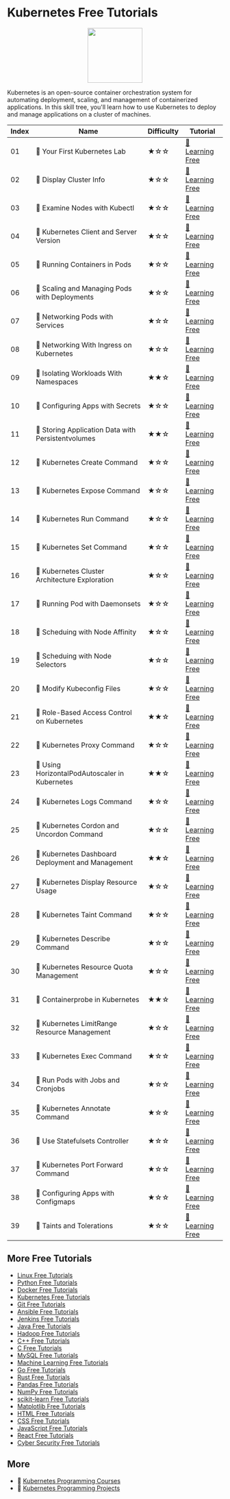 # Kubernetes Free Tutorials

<div align="center">
<img width="128px" src="https://file.labex.io/path/RTAa3OE96ESn.png">
</div>

Kubernetes is an open-source container orchestration system for automating deployment, scaling, and management of containerized applications. In this skill tree, you'll learn how to use Kubernetes to deploy and manage applications on a cluster of machines.

|   Index | Name                                              | Difficulty   | Tutorial                                                                                           |
|---------|---------------------------------------------------|--------------|----------------------------------------------------------------------------------------------------|
|      01 | 📖 Your First Kubernetes Lab                       | ★☆☆          | [🔗 Learning Free](https://labex.io/tutorials/your-first-kubernetes-lab-92733)                      |
|      02 | 📖 Display Cluster Info                            | ★☆☆          | [🔗 Learning Free](https://labex.io/tutorials/display-cluster-info-8426)                            |
|      03 | 📖 Examine Nodes with Kubectl                      | ★☆☆          | [🔗 Learning Free](https://labex.io/tutorials/examine-nodes-with-kubectl-9790)                      |
|      04 | 📖 Kubernetes Client and Server Version            | ★☆☆          | [🔗 Learning Free](https://labex.io/tutorials/kubernetes-client-and-server-version-9197)            |
|      05 | 📖 Running Containers in Pods                      | ★☆☆          | [🔗 Learning Free](https://labex.io/tutorials/running-containers-in-pods-14998)                     |
|      06 | 📖 Scaling and Managing Pods with Deployments      | ★☆☆          | [🔗 Learning Free](https://labex.io/tutorials/scaling-and-managing-pods-with-deployments-9675)      |
|      07 | 📖 Networking Pods with Services                   | ★☆☆          | [🔗 Learning Free](https://labex.io/tutorials/networking-pods-with-services-15815)                  |
|      08 | 📖 Networking With Ingress on Kubernetes           | ★☆☆          | [🔗 Learning Free](https://labex.io/tutorials/networking-with-ingress-on-kubernetes-9681)           |
|      09 | 📖 Isolating Workloads With Namespaces             | ★★☆          | [🔗 Learning Free](https://labex.io/tutorials/isolating-workloads-with-namespaces-9199)             |
|      10 | 📖 Configuring Apps with Secrets                   | ★☆☆          | [🔗 Learning Free](https://labex.io/tutorials/configuring-apps-with-secrets-8448)                   |
|      11 | 📖 Storing Application Data with Persistentvolumes | ★★☆          | [🔗 Learning Free](https://labex.io/tutorials/storing-application-data-with-persistentvolumes-9685) |
|      12 | 📖 Kubernetes Create Command                       | ★☆☆          | [🔗 Learning Free](https://labex.io/tutorials/kubernetes-create-command-8506)                       |
|      13 | 📖 Kubernetes Expose Command                       | ★☆☆          | [🔗 Learning Free](https://labex.io/tutorials/kubernetes-expose-command-8452)                       |
|      14 | 📖 Kubernetes Run Command                          | ★☆☆          | [🔗 Learning Free](https://labex.io/tutorials/kubernetes-run-command-8456)                          |
|      15 | 📖 Kubernetes Set Command                          | ★☆☆          | [🔗 Learning Free](https://labex.io/tutorials/kubernetes-set-command-8424)                          |
|      16 | 📖 Kubernetes Cluster Architecture Exploration     | ★☆☆          | [🔗 Learning Free](https://labex.io/tutorials/kubernetes-cluster-architecture-exploration-8450)     |
|      17 | 📖 Running Pod with Daemonsets                     | ★☆☆          | [🔗 Learning Free](https://labex.io/tutorials/running-pod-with-daemonsets-8454)                     |
|      18 | 📖 Scheduing with Node Affinity                    | ★☆☆          | [🔗 Learning Free](https://labex.io/tutorials/scheduing-with-node-affinity-18468)                   |
|      19 | 📖 Scheduing with Node Selectors                   | ★☆☆          | [🔗 Learning Free](https://labex.io/tutorials/scheduing-with-node-selectors-15001)                  |
|      20 | 📖 Modify Kubeconfig Files                         | ★☆☆          | [🔗 Learning Free](https://labex.io/tutorials/modify-kubeconfig-files-11297)                        |
|      21 | 📖 Role-Based Access Control on Kubernetes         | ★★☆          | [🔗 Learning Free](https://labex.io/tutorials/role-based-access-control-on-kubernetes-9203)         |
|      22 | 📖 Kubernetes Proxy Command                        | ★☆☆          | [🔗 Learning Free](https://labex.io/tutorials/kubernetes-proxy-command-8097)                        |
|      23 | 📖 Using HorizontalPodAutoscaler in Kubernetes     | ★★☆          | [🔗 Learning Free](https://labex.io/tutorials/using-horizontalpodautoscaler-in-kubernetes-34031)    |
|      24 | 📖 Kubernetes Logs Command                         | ★☆☆          | [🔗 Learning Free](https://labex.io/tutorials/kubernetes-logs-command-8099)                         |
|      25 | 📖 Kubernetes Cordon and Uncordon Command          | ★☆☆          | [🔗 Learning Free](https://labex.io/tutorials/kubernetes-cordon-and-uncordon-command-9664)          |
|      26 | 📖 Kubernetes Dashboard Deployment and Management  | ★★☆          | [🔗 Learning Free](https://labex.io/tutorials/kubernetes-dashboard-deployment-and-management-15042) |
|      27 | 📖 Kubernetes Display Resource Usage               | ★☆☆          | [🔗 Learning Free](https://labex.io/tutorials/kubernetes-display-resource-usage-11358)              |
|      28 | 📖 Kubernetes Taint Command                        | ★☆☆          | [🔗 Learning Free](https://labex.io/tutorials/kubernetes-taint-command-9195)                        |
|      29 | 📖 Kubernetes Describe Command                     | ★☆☆          | [🔗 Learning Free](https://labex.io/tutorials/kubernetes-describe-command-8101)                     |
|      30 | 📖 Kubernetes Resource Quota Management            | ★☆☆          | [🔗 Learning Free](https://labex.io/tutorials/kubernetes-resource-quota-management-15823)           |
|      31 | 📖 Containerprobe in Kubernetes                    | ★★☆          | [🔗 Learning Free](https://labex.io/tutorials/containerprobe-in-kubernetes-12263)                   |
|      32 | 📖 Kubernetes LimitRange Resource Management       | ★☆☆          | [🔗 Learning Free](https://labex.io/tutorials/kubernetes-limitrange-resource-management-15819)      |
|      33 | 📖 Kubernetes Exec Command                         | ★☆☆          | [🔗 Learning Free](https://labex.io/tutorials/kubernetes-exec-command-8502)                         |
|      34 | 📖 Run Pods with Jobs and Cronjobs                 | ★☆☆          | [🔗 Learning Free](https://labex.io/tutorials/run-pods-with-jobs-and-cronjobs-11300)                |
|      35 | 📖 Kubernetes Annotate Command                     | ★☆☆          | [🔗 Learning Free](https://labex.io/tutorials/kubernetes-annotate-command-9679)                     |
|      36 | 📖 Use Statefulsets Controller                     | ★☆☆          | [🔗 Learning Free](https://labex.io/tutorials/use-statefulsets-controller-9205)                     |
|      37 | 📖 Kubernetes Port Forward Command                 | ★☆☆          | [🔗 Learning Free](https://labex.io/tutorials/kubernetes-port-forward-command-18494)                |
|      38 | 📖 Configuring Apps with Configmaps                | ★☆☆          | [🔗 Learning Free](https://labex.io/tutorials/configuring-apps-with-configmaps-9689)                |
|      39 | 📖 Taints and Tolerations                          | ★☆☆          | [🔗 Learning Free](https://labex.io/tutorials/taints-and-tolerations-34029)                         |

## More Free Tutorials

- [Linux Free Tutorials](https://github.com/labex-labs/linux-free-tutorials)
- [Python Free Tutorials](https://github.com/labex-labs/python-free-tutorials)
- [Docker Free Tutorials](https://github.com/labex-labs/docker-free-tutorials)
- [Kubernetes Free Tutorials](https://github.com/labex-labs/kubernetes-free-tutorials)
- [Git Free Tutorials](https://github.com/labex-labs/git-free-tutorials)
- [Ansible Free Tutorials](https://github.com/labex-labs/ansible-free-tutorials)
- [Jenkins Free Tutorials](https://github.com/labex-labs/jenkins-free-tutorials)
- [Java Free Tutorials](https://github.com/labex-labs/java-free-tutorials)
- [Hadoop Free Tutorials](https://github.com/labex-labs/hadoop-free-tutorials)
- [C++ Free Tutorials](https://github.com/labex-labs/cpp-free-tutorials)
- [C Free Tutorials](https://github.com/labex-labs/c-free-tutorials)
- [MySQL Free Tutorials](https://github.com/labex-labs/mysql-free-tutorials)
- [Machine Learning Free Tutorials](https://github.com/labex-labs/ml-free-tutorials)
- [Go Free Tutorials](https://github.com/labex-labs/go-free-tutorials)
- [Rust Free Tutorials](https://github.com/labex-labs/rust-free-tutorials)
- [Pandas Free Tutorials](https://github.com/labex-labs/pandas-free-tutorials)
- [NumPy Free Tutorials](https://github.com/labex-labs/numpy-free-tutorials)
- [scikit-learn Free Tutorials](https://github.com/labex-labs/sklearn-free-tutorials)
- [Matplotlib Free Tutorials](https://github.com/labex-labs/matplotlib-free-tutorials)
- [HTML Free Tutorials](https://github.com/labex-labs/html-free-tutorials)
- [CSS Free Tutorials](https://github.com/labex-labs/css-free-tutorials)
- [JavaScript Free Tutorials](https://github.com/labex-labs/javascript-free-tutorials)
- [React Free Tutorials](https://github.com/labex-labs/react-free-tutorials)
- [Cyber Security Free Tutorials](https://github.com/labex-labs/cysec-free-tutorials)


## More

- 🔗 [Kubernetes Programming Courses](https://github.com/labex-labs/awesome-programming-courses)
- 🔗 [Kubernetes Programming Projects](https://github.com/labex-labs/awesome-programming-projects)

